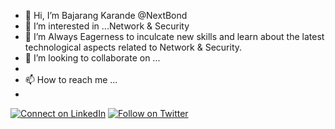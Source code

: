 <!---
NextBond/NextBond is a ✨ special ✨ repository because its `README.md` (this file) appears on your GitHub profile.
You can click the Preview link to take a look at your changes.
--->



- 👋 Hi, I’m Bajarang Karande @NextBond
- 👀 I’m interested in ...Network & Security
- 🌱 I’m Always Eagerness to inculcate new skills and learn about the latest technological aspects related to Network & Security.
- 💞️ I’m looking to collaborate on ...
-
- 📫 How to reach me ...  
- 
[![Connect on LinkedIn](https://img.shields.io/badge/connect-%230077B5.svg?&style=for-the-badge&logo=linkedin)](https://www.linkedin.com/in/bajarangkarande/) [![Follow on Twitter](https://img.shields.io/badge/Follow-%231DA1F2?style=for-the-badge&logo=twitter&logoColor=white)](https://twitter.com/bajarangkarande)

